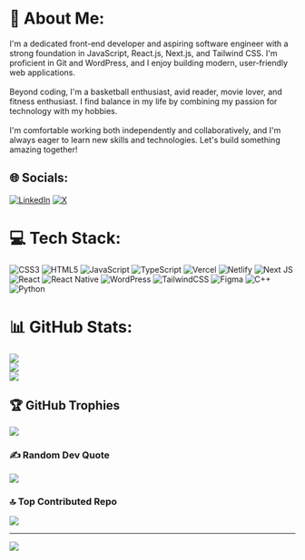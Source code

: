 # 💫 About Me:
I'm a dedicated front-end developer and aspiring software engineer with a strong foundation in JavaScript, React.js, Next.js, and Tailwind CSS. I'm proficient in Git and WordPress, and I enjoy building modern, user-friendly web applications.<br><br>Beyond coding, I'm a basketball enthusiast, avid reader, movie lover, and fitness enthusiast. I find balance in my life by combining my passion for technology with my hobbies.<br><br>I'm comfortable working both independently and collaboratively, and I'm always eager to learn new skills and technologies. Let's build something amazing together!


## 🌐 Socials:
[![LinkedIn](https://img.shields.io/badge/LinkedIn-%230077B5.svg?logo=linkedin&logoColor=white)](https://linkedin.com/in/https://www.linkedin.com/in/gideon-hoenyefia-74a93a233/) [![X](https://img.shields.io/badge/X-black.svg?logo=X&logoColor=white)](https://x.com/https://x.com/HoenyefiaGideon) 

# 💻 Tech Stack:
![CSS3](https://img.shields.io/badge/css3-%231572B6.svg?style=for-the-badge&logo=css3&logoColor=white) ![HTML5](https://img.shields.io/badge/html5-%23E34F26.svg?style=for-the-badge&logo=html5&logoColor=white) ![JavaScript](https://img.shields.io/badge/javascript-%23323330.svg?style=for-the-badge&logo=javascript&logoColor=%23F7DF1E) ![TypeScript](https://img.shields.io/badge/typescript-%23007ACC.svg?style=for-the-badge&logo=typescript&logoColor=white) ![Vercel](https://img.shields.io/badge/vercel-%23000000.svg?style=for-the-badge&logo=vercel&logoColor=white) ![Netlify](https://img.shields.io/badge/netlify-%23000000.svg?style=for-the-badge&logo=netlify&logoColor=#00C7B7) ![Next JS](https://img.shields.io/badge/Next-black?style=for-the-badge&logo=next.js&logoColor=white) ![React](https://img.shields.io/badge/react-%2320232a.svg?style=for-the-badge&logo=react&logoColor=%2361DAFB) ![React Native](https://img.shields.io/badge/react_native-%2320232a.svg?style=for-the-badge&logo=react&logoColor=%2361DAFB) ![WordPress](https://img.shields.io/badge/WordPress-%23117AC9.svg?style=for-the-badge&logo=WordPress&logoColor=white) ![TailwindCSS](https://img.shields.io/badge/tailwindcss-%2338B2AC.svg?style=for-the-badge&logo=tailwind-css&logoColor=white) ![Figma](https://img.shields.io/badge/figma-%23F24E1E.svg?style=for-the-badge&logo=figma&logoColor=white) ![C++](https://img.shields.io/badge/c++-%2300599C.svg?style=for-the-badge&logo=c%2B%2B&logoColor=white) ![Python](https://img.shields.io/badge/python-3670A0?style=for-the-badge&logo=python&logoColor=ffdd54)
# 📊 GitHub Stats:
![](https://github-readme-stats.vercel.app/api?username=K-0bby&theme=dark&hide_border=false&include_all_commits=true&count_private=false)<br/>
![](https://github-readme-streak-stats.herokuapp.com/?user=K-0bby&theme=dark&hide_border=false)<br/>
![](https://github-readme-stats.vercel.app/api/top-langs/?username=K-0bby&theme=dark&hide_border=false&include_all_commits=true&count_private=false&layout=compact)

## 🏆 GitHub Trophies
![](https://github-profile-trophy.vercel.app/?username=K-0bby&theme=radical&no-frame=false&no-bg=false&margin-w=4)

### ✍️ Random Dev Quote
![](https://quotes-github-readme.vercel.app/api?type=horizontal&theme=dark)

### 🔝 Top Contributed Repo
![](https://github-contributor-stats.vercel.app/api?username=K-0bby&limit=5&theme=dark&combine_all_yearly_contributions=true)

---
[![](https://visitcount.itsvg.in/api?id=K-0bby&icon=0&color=0)](https://visitcount.itsvg.in)

<!-- Proudly created with GPRM ( https://gprm.itsvg.in ) -->
